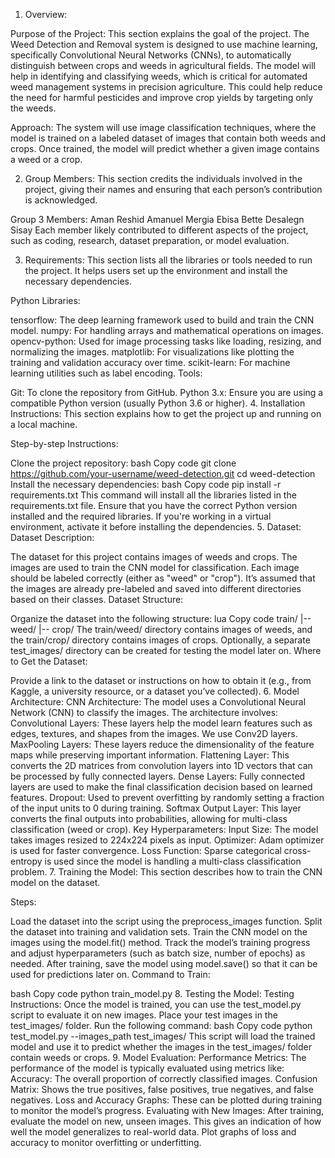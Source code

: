 1. Overview:

Purpose of the Project: This section explains the goal of the project. The Weed Detection and Removal system is designed to use machine learning, specifically Convolutional Neural Networks (CNNs), to automatically distinguish between crops and weeds in agricultural fields. The model will help in identifying and classifying weeds, which is critical for automated weed management systems in precision agriculture. This could help reduce the need for harmful pesticides and improve crop yields by targeting only the weeds.

Approach: The system will use image classification techniques, where the model is trained on a labeled dataset of images that contain both weeds and crops. Once trained, the model will predict whether a given image contains a weed or a crop.

2. Group Members:
This section credits the individuals involved in the project, giving their names and ensuring that each person’s contribution is acknowledged.

Group 3 Members:
Aman Reshid
Amanuel Mergia
Ebisa Bette
Desalegn Sisay
Each member likely contributed to different aspects of the project, such as coding, research, dataset preparation, or model evaluation.

3. Requirements:
This section lists all the libraries or tools needed to run the project. It helps users set up the environment and install the necessary dependencies.

Python Libraries:

tensorflow: The deep learning framework used to build and train the CNN model.
numpy: For handling arrays and mathematical operations on images.
opencv-python: Used for image processing tasks like loading, resizing, and normalizing the images.
matplotlib: For visualizations like plotting the training and validation accuracy over time.
scikit-learn: For machine learning utilities such as label encoding.
Tools:

Git: To clone the repository from GitHub.
Python 3.x: Ensure you are using a compatible Python version (usually Python 3.6 or higher).
4. Installation Instructions:
This section explains how to get the project up and running on a local machine.

Step-by-step Instructions:

Clone the project repository:
bash
Copy code
git clone https://github.com/your-username/weed-detection.git
cd weed-detection
Install the necessary dependencies:
bash
Copy code
pip install -r requirements.txt
This command will install all the libraries listed in the requirements.txt file.
Ensure that you have the correct Python version installed and the required libraries. If you're working in a virtual environment, activate it before installing the dependencies.
5. Dataset:
Dataset Description:

The dataset for this project contains images of weeds and crops. The images are used to train the CNN model for classification.
Each image should be labeled correctly (either as "weed" or "crop"). It’s assumed that the images are already pre-labeled and saved into different directories based on their classes.
Dataset Structure:

Organize the dataset into the following structure:
lua
Copy code
train/
  |-- weed/
  |-- crop/
The train/weed/ directory contains images of weeds, and the train/crop/ directory contains images of crops.
Optionally, a separate test_images/ directory can be created for testing the model later on.
Where to Get the Dataset:

Provide a link to the dataset or instructions on how to obtain it (e.g., from Kaggle, a university resource, or a dataset you’ve collected).
6. Model Architecture:
CNN Architecture:
The model uses a Convolutional Neural Network (CNN) to classify the images. The architecture involves:
Convolutional Layers: These layers help the model learn features such as edges, textures, and shapes from the images. We use Conv2D layers.
MaxPooling Layers: These layers reduce the dimensionality of the feature maps while preserving important information.
Flattening Layer: This converts the 2D matrices from convolution layers into 1D vectors that can be processed by fully connected layers.
Dense Layers: Fully connected layers are used to make the final classification decision based on learned features.
Dropout: Used to prevent overfitting by randomly setting a fraction of the input units to 0 during training.
Softmax Output Layer: This layer converts the final outputs into probabilities, allowing for multi-class classification (weed or crop).
Key Hyperparameters:
Input Size: The model takes images resized to 224x224 pixels as input.
Optimizer: Adam optimizer is used for faster convergence.
Loss Function: Sparse categorical cross-entropy is used since the model is handling a multi-class classification problem.
7. Training the Model:
This section describes how to train the CNN model on the dataset.

Steps:

Load the dataset into the script using the preprocess_images function.
Split the dataset into training and validation sets.
Train the CNN model on the images using the model.fit() method.
Track the model’s training progress and adjust hyperparameters (such as batch size, number of epochs) as needed.
After training, save the model using model.save() so that it can be used for predictions later on.
Command to Train:

bash
Copy code
python train_model.py
8. Testing the Model:
Testing Instructions:
Once the model is trained, you can use the test_model.py script to evaluate it on new images.
Place your test images in the test_images/ folder.
Run the following command:
bash
Copy code
python test_model.py --images_path test_images/
This script will load the trained model and use it to predict whether the images in the test_images/ folder contain weeds or crops.
9. Model Evaluation:
Performance Metrics:
The performance of the model is typically evaluated using metrics like:
Accuracy: The overall proportion of correctly classified images.
Confusion Matrix: Shows the true positives, false positives, true negatives, and false negatives.
Loss and Accuracy Graphs: These can be plotted during training to monitor the model’s progress.
Evaluating with New Images:
After training, evaluate the model on new, unseen images. This gives an indication of how well the model generalizes to real-world data.
Plot graphs of loss and accuracy to monitor overfitting or underfitting.